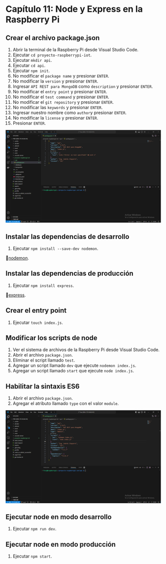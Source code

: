 # Capítulo 11: Node y Express en la Raspberry Pi

## Crear el archivo package.json

1. Abrir la terminal de la Raspberry Pi desde Visual Studio Code.
2. Ejecutar `cd proyecto-raspberrypi-iot`.
3. Ejecutar `mkdir api`.
4. Ejecutar `cd api`.
5. Ejecutar `npm init`.
6. No modificar el `package name` y presionar `ENTER`.
7. No modificar la `version` y presionar `ENTER`.
8. Ingresar `API REST para MongoDB` como `description` y presionar `ENTER`.
9. No modificar el `entry point` y presionar `ENTER`.
10. No modificar el `test command` y presionar `ENTER`.
11. No modificar el `git repository` y presionar `ENTER`.
12. No modificar las `keywords` y presionar `ENTER`.
13. Ingresar nuestro nombre como `author`y presionar `ENTER`.
14. No modificar la `license` y presionar `ENTER`.
15. Presionar `ENTER`.

![package.json](1.png)

## Instalar las dependencias de desarrollo

1. Ejecutar `npm install --save-dev nodemon`.

📝[nodemon](https://www.npmjs.com/package/nodemon).

## Instalar las dependencias de producción

1. Ejecutar `npm install express`.

📝[express](https://www.npmjs.com/package/express).

## Crear el entry point

1. Ejecutar `touch index.js`.

## Modificar los scripts de node

1. Ver el sistema de archivos de la Raspberry Pi desde Visual Studio Code.
2. Abrir el archivo `package.json`.
3. Eliminar el script llamado `test`.
4. Agregar un script llamado `dev` que ejecute `nodemon index.js`.
5. Agregar un script llamado `start` que ejecute `node index.js`.

## Habilitar la sintaxis ES6

1. Abrir el archivo `package.json`.
2. Agregar el atributo llamado `type` con el valor `module`.

![package.json](2.png)

## Ejecutar node en modo desarrollo

1. Ejecutar `npm run dev`.

## Ejecutar node en modo producción

1. Ejecutar `npm start`.